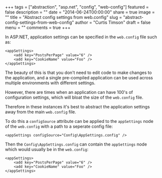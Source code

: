 +++
tags = ["abstraction", "asp.net", "config", "web-config"]
featured = false
description = ""
date = "2014-06-24T00:00:00"
share = true
image = ""
title = "Abstract config settings from web.config"
slug = "abstract-config-settings-from-web-config"
author = "Curtis Timson"
draft = false
menu = ""
comments = true
+++

In ASP.NET, application settings can be specified in the `web.config` file such as:

    <appSettings>
        <add key="PostsPerPage" value="6" />
        <add key="CookieName" value="Foo" />
    </appSettings>

The beauty of this is that you don't need to edit code to make changes to the application, and a single pre-compiled application can be used across multiple environments with different settings.

However, there are times when an application can have 100's of configuration settings, which will bloat the size of the `web.config` file.

Therefore in these instances it's best to abstract the application settings away from the main `web.config` file.

To do this a `configSource` attribute can be applied to the `appSettings` node of the `web.config` with a path to a seperate config file:

    <appSettings configSource="Config\AppSettings.config" />

Then the `Config\AppSettings.config` can contain the `appSettings` node which would usually be in the `web.config`:

    <appSettings>
        <add key="PostsPerPage" value="6" />
        <add key="CookieName" value="Foo" />
    </appSettings>
